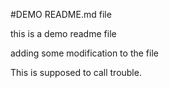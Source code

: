 #DEMO README.md file

this is a demo readme file

adding some modification to the file

This is supposed to call trouble.
